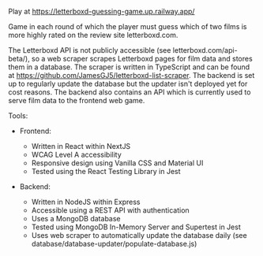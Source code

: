 Play at https://letterboxd-guessing-game.up.railway.app/

Game in each round of which the player must guess which of two films is more highly rated on the review site letterboxd.com.

The Letterboxd API is not publicly accessible (see letterboxd.com/api-beta/), so a web scraper scrapes Letterboxd pages for film data and stores them in a database. The scraper is written in TypeScript and can be found at https://github.com/JamesGJ5/letterboxd-list-scraper. The backend is set up to regularly update the database but the updater isn't deployed yet for cost reasons. The backend also contains an API which is currently used to serve film data to the frontend web game.

Tools:

- Frontend:

    - Written in React within NextJS
    - WCAG Level A accessibility
    - Responsive design using Vanilla CSS and Material UI
    - Tested using the React Testing Library in Jest

- Backend:

    - Written in NodeJS within Express
    - Accessible using a REST API with authentication
    - Uses a MongoDB database
    - Tested using MongoDB In-Memory Server and Supertest in Jest
    - Uses web scraper to automatically update the database daily (see database/database-updater/populate-database.js)